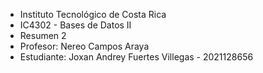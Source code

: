- Instituto Tecnológico de Costa Rica
- IC4302 - Bases de Datos II
- Resumen 2
- Profesor: Nereo Campos Araya
- Estudiante: Joxan Andrey Fuertes Villegas - 2021128656
